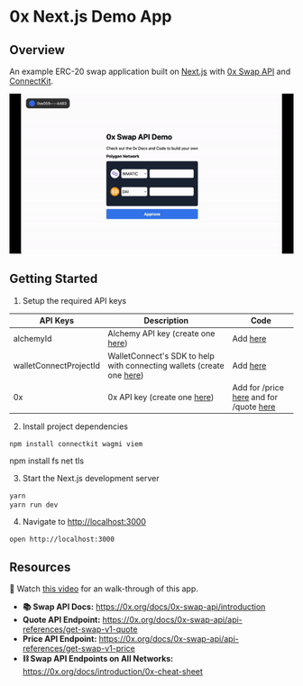 # 0x Next.js Demo App

## Overview
An example ERC-20 swap application built on [Next.js](https://nextjs.org/) with [0x Swap API](https://0x.org/docs/0x-swap-api/introduction) and [ConnectKit](https://docs.family.co/connectkit#connectkit).

![](https://raw.githubusercontent.com/0xProject/0x-nextjs-demo-app/main/public/demo.gif)

## Getting Started
1. Setup the required API keys

| **API Keys**           | **Description**                                                                                                       | **Code**                                                                                                                                                                                  |
|------------------------|-----------------------------------------------------------------------------------------------------------------------|-------------------------------------------------------------------------------------------------------------------------------------------------------------------------------------------|
| alchemyId              | Alchemy API key (create one [here](https://docs.alchemy.com/docs/alchemy-quickstart-guide#1key-create-an-alchemy-key)) | Add [here](https://github.com/0xProject/0x-nextjs-demo-app/blob/main/pages/_app.tsx#L14)                                                                                                 |
| walletConnectProjectId | WalletConnect's SDK to help with connecting wallets (create one [here](https://cloud.walletconnect.com/sign-in))      | Add [here](https://github.com/0xProject/0x-nextjs-demo-app/blob/main/pages/_app.tsx#L15)                                                                                                  |
| 0x                     | 0x API key (create one [here](https://0x.org/docs/introduction/getting-started))                                      | Add for /price [here](https://github.com/0xProject/0x-nextjs-demo-app/blob/main/pages/api/price.ts#L18) and for /quote [here](https://github.com/0xProject/0x-nextjs-demo-app/blob/main/pages/api/quote.ts#L18) |


2. Install project dependencies

```
npm install connectkit wagmi viem
```
npm install fs net tls

3. Start the Next.js development server

```
yarn
yarn run dev
```

4. Navigate to [http://localhost:3000](http://localhost:3000)
```
open http://localhost:3000
```
## Resources
🎥 Watch [this video](https://www.youtube.com/watch?v=P1ECx9zKQiU) for an walk-through of this app. 

* **📚 Swap API Docs:** https://0x.org/docs/0x-swap-api/introduction
* **Quote API Endpoint:** https://0x.org/docs/0x-swap-api/api-references/get-swap-v1-quote
* **Price API Endpoint:** https://0x.org/docs/0x-swap-api/api-references/get-swap-v1-price
* **⛓️ Swap API Endpoints on All Networks:** https://0x.org/docs/introduction/0x-cheat-sheet

